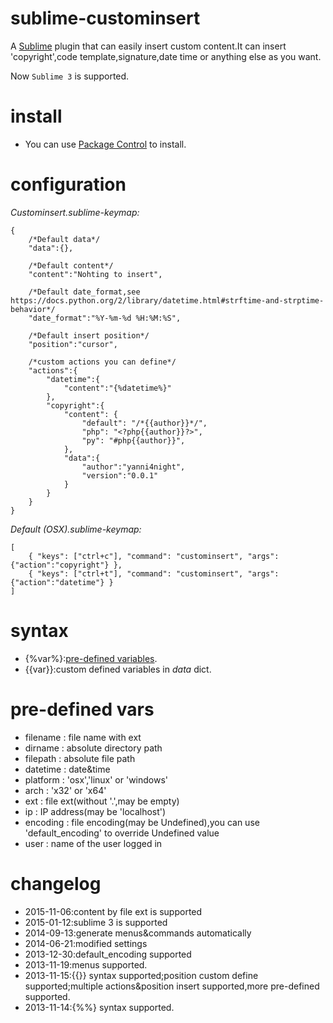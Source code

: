 sublime-custominsert
====================

A [Sublime](http://www.sublimetext.com/) plugin that can easily insert custom content.It can insert 'copyright',code template,signature,date time or anything else as you want.

Now `Sublime 3` is supported.


install
===========

 - You can use [Package Control](https://sublime.wbond.net) to install.

configuration
===========
_Custominsert.sublime-keymap:_

    {	
    	/*Default data*/
        "data":{},
        
        /*Default content*/
        "content":"Nohting to insert",
        
        /*Default date_format,see https://docs.python.org/2/library/datetime.html#strftime-and-strptime-behavior*/
        "date_format":"%Y-%m-%d %H:%M:%S",
        
        /*Default insert position*/
        "position":"cursor",
        
        /*custom actions you can define*/
        "actions":{
        	"datetime":{
        		"content":"{%datetime%}"
        	},
        	"copyright":{
        		"content": {
                    "default": "/*{{author}}*/",
                    "php": "<?php{{author}}?>",
                    "py": "#php{{author}}",
                },
        		"data":{
        			"author":"yanni4night",
        			"version":"0.0.1"
        		}
        	}
        }
    }
    
_Default (OSX).sublime-keymap:_

	[
		{ "keys": ["ctrl+c"], "command": "custominsert", "args": {"action":"copyright"} },
		{ "keys": ["ctrl+t"], "command": "custominsert", "args": {"action":"datetime"} }
	]
	
syntax
===========
 - {%var%}:[pre-defined variables](#pre-defined-vars).
 - {{var}}:custom defined variables in _data_ dict.
 
pre-defined vars
===========
 - filename : file name with ext
 - dirname : absolute directory path
 - filepath : absolute file path
 - datetime : date&time
 - platform : 'osx','linux' or 'windows'
 - arch : 'x32' or 'x64'
 - ext : file ext(without '.',may be empty)
 - ip : IP address(may be 'localhost')
 - encoding : file encoding(may be Undefined),you can use 'default_encoding' to override Undefined value
 - user : name of the user logged in
 
changelog
===========
 - 2015-11-06:content by file ext is supported
 - 2015-01-12:sublime 3 is supported
 - 2014-09-13:generate menus&commands automatically
 - 2014-06-21:modified settings
 - 2013-12-30:default_encoding supported
 - 2013-11-19:menus supported.
 - 2013-11-15:{{}} syntax supported;position custom define supported;multiple actions&position insert supported,more pre-defined supported.
 - 2013-11-14:{%%} syntax supported.

